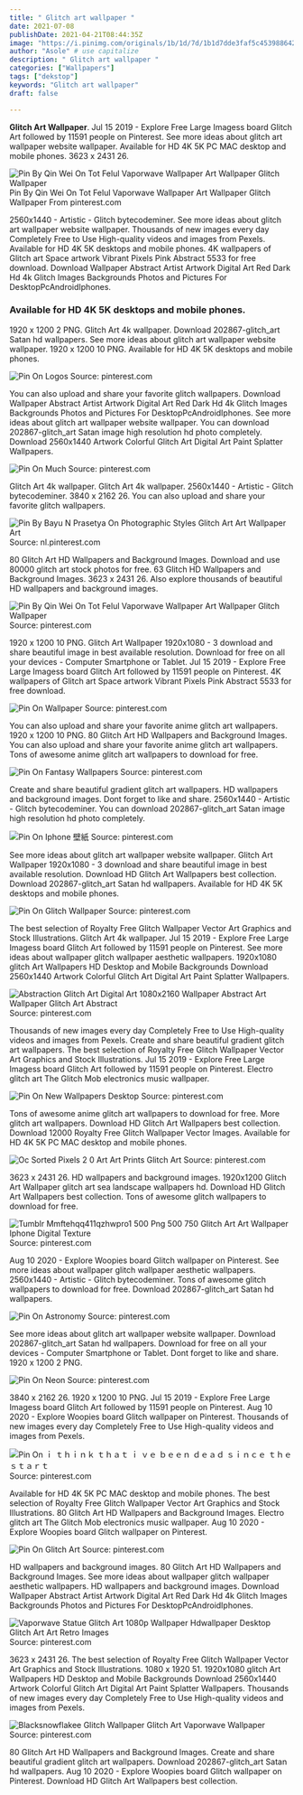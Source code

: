 ```yaml
---
title: " Glitch art wallpaper "
date: 2021-07-08
publishDate: 2021-04-21T08:44:35Z
image: "https://i.pinimg.com/originals/1b/1d/7d/1b1d7dde3faf5c45398864253a2e84ed.jpg"
author: "Asole" # use capitalize
description: " Glitch art wallpaper "
categories: ["Wallpapers"]
tags: ["dekstop"]
keywords: "Glitch art wallpaper"
draft: false

---
```



**Glitch Art Wallpaper**. Jul 15 2019 - Explore Free Large Imagess board Glitch Art followed by 11591 people on Pinterest. See more ideas about glitch art wallpaper website wallpaper. Available for HD 4K 5K PC MAC desktop and mobile phones. 3623 x 2431 26.

![Pin By Qin Wei On Tot Felul Vaporwave Wallpaper Art Wallpaper Glitch Wallpaper](https://i.pinimg.com/736x/e5/16/b3/e516b3565bd69f9cb78e80830f006bd3.jpg "Pin By Qin Wei On Tot Felul Vaporwave Wallpaper Art Wallpaper Glitch Wallpaper")
Pin By Qin Wei On Tot Felul Vaporwave Wallpaper Art Wallpaper Glitch Wallpaper From pinterest.com


2560x1440 - Artistic - Glitch bytecodeminer. See more ideas about glitch art wallpaper website wallpaper. Thousands of new images every day Completely Free to Use High-quality videos and images from Pexels. Available for HD 4K 5K desktops and mobile phones. 4K wallpapers of Glitch art Space artwork Vibrant Pixels Pink Abstract 5533 for free download. Download Wallpaper Abstract Artist Artwork Digital Art Red Dark Hd 4k Glitch Images Backgrounds Photos and Pictures For DesktopPcAndroidIphones.

### Available for HD 4K 5K desktops and mobile phones.

1920 x 1200 2 PNG. Glitch Art 4k wallpaper. Download 202867-glitch_art Satan hd wallpapers. See more ideas about glitch art wallpaper website wallpaper. 1920 x 1200 10 PNG. Available for HD 4K 5K desktops and mobile phones.


![Pin On Logos](https://i.pinimg.com/originals/d8/8f/42/d88f4241c51fb9e43c39ffa5027e07c4.jpg "Pin On Logos")
Source: pinterest.com

You can also upload and share your favorite glitch wallpapers. Download Wallpaper Abstract Artist Artwork Digital Art Red Dark Hd 4k Glitch Images Backgrounds Photos and Pictures For DesktopPcAndroidIphones. See more ideas about glitch art wallpaper website wallpaper. You can download 202867-glitch_art Satan image high resolution hd photo completely. Download 2560x1440 Artwork Colorful Glitch Art Digital Art Paint Splatter Wallpapers.

![Pin On Much](https://i.pinimg.com/originals/9d/bc/e2/9dbce28cd38a10ee72299661b1b0d0e4.jpg "Pin On Much")
Source: pinterest.com

Glitch Art 4k wallpaper. Glitch Art 4k wallpaper. 2560x1440 - Artistic - Glitch bytecodeminer. 3840 x 2162 26. You can also upload and share your favorite glitch wallpapers.

![Pin By Bayu N Prasetya On Photographic Styles Glitch Art Art Wallpaper Art](https://i.pinimg.com/originals/7e/37/20/7e37201b01fdd83103abb541f90644f0.jpg "Pin By Bayu N Prasetya On Photographic Styles Glitch Art Art Wallpaper Art")
Source: nl.pinterest.com

80 Glitch Art HD Wallpapers and Background Images. Download and use 80000 glitch art stock photos for free. 63 Glitch HD Wallpapers and Background Images. 3623 x 2431 26. Also explore thousands of beautiful HD wallpapers and background images.

![Pin By Qin Wei On Tot Felul Vaporwave Wallpaper Art Wallpaper Glitch Wallpaper](https://i.pinimg.com/736x/e5/16/b3/e516b3565bd69f9cb78e80830f006bd3.jpg "Pin By Qin Wei On Tot Felul Vaporwave Wallpaper Art Wallpaper Glitch Wallpaper")
Source: pinterest.com

1920 x 1200 10 PNG. Glitch Art Wallpaper 1920x1080 - 3 download and share beautiful image in best available resolution. Download for free on all your devices - Computer Smartphone or Tablet. Jul 15 2019 - Explore Free Large Imagess board Glitch Art followed by 11591 people on Pinterest. 4K wallpapers of Glitch art Space artwork Vibrant Pixels Pink Abstract 5533 for free download.

![Pin On Wallpaper](https://i.pinimg.com/originals/b2/c1/2e/b2c12e2af8d67be03c0aace60886b50b.jpg "Pin On Wallpaper")
Source: pinterest.com

You can also upload and share your favorite anime glitch art wallpapers. 1920 x 1200 10 PNG. 80 Glitch Art HD Wallpapers and Background Images. You can also upload and share your favorite anime glitch art wallpapers. Tons of awesome anime glitch art wallpapers to download for free.

![Pin On Fantasy Wallpapers](https://i.pinimg.com/736x/93/f4/af/93f4afac9c9c959cc85535176c5085f1.jpg "Pin On Fantasy Wallpapers")
Source: pinterest.com

Create and share beautiful gradient glitch art wallpapers. HD wallpapers and background images. Dont forget to like and share. 2560x1440 - Artistic - Glitch bytecodeminer. You can download 202867-glitch_art Satan image high resolution hd photo completely.

![Pin On Iphone 壁紙](https://i.pinimg.com/originals/96/8d/67/968d67545c956da2e5aa4ccdd7c72ed1.jpg "Pin On Iphone 壁紙")
Source: pinterest.com

See more ideas about glitch art wallpaper website wallpaper. Glitch Art Wallpaper 1920x1080 - 3 download and share beautiful image in best available resolution. Download HD Glitch Art Wallpapers best collection. Download 202867-glitch_art Satan hd wallpapers. Available for HD 4K 5K desktops and mobile phones.

![Pin On Glitch Wallpaper](https://i.pinimg.com/originals/be/c8/6b/bec86bf58f0c9a7c0564843dbcf48788.jpg "Pin On Glitch Wallpaper")
Source: pinterest.com

The best selection of Royalty Free Glitch Wallpaper Vector Art Graphics and Stock Illustrations. Glitch Art 4k wallpaper. Jul 15 2019 - Explore Free Large Imagess board Glitch Art followed by 11591 people on Pinterest. See more ideas about wallpaper glitch wallpaper aesthetic wallpapers. 1920x1080 glitch Art Wallpapers HD Desktop and Mobile Backgrounds Download 2560x1440 Artwork Colorful Glitch Art Digital Art Paint Splatter Wallpapers.

![Abstraction Glitch Art Digital Art 1080x2160 Wallpaper Abstract Art Wallpaper Glitch Art Abstract](https://i.pinimg.com/originals/dc/59/5a/dc595a843903c9fc1c156c627935eaa9.jpg "Abstraction Glitch Art Digital Art 1080x2160 Wallpaper Abstract Art Wallpaper Glitch Art Abstract")
Source: pinterest.com

Thousands of new images every day Completely Free to Use High-quality videos and images from Pexels. Create and share beautiful gradient glitch art wallpapers. The best selection of Royalty Free Glitch Wallpaper Vector Art Graphics and Stock Illustrations. Jul 15 2019 - Explore Free Large Imagess board Glitch Art followed by 11591 people on Pinterest. Electro glitch art The Glitch Mob electronics music wallpaper.

![Pin On New Wallpapers Desktop](https://i.pinimg.com/originals/03/a8/2f/03a82f1d0c98e9173ed3bc8cc6995fa4.jpg "Pin On New Wallpapers Desktop")
Source: pinterest.com

Tons of awesome anime glitch art wallpapers to download for free. More glitch art wallpapers. Download HD Glitch Art Wallpapers best collection. Download 12000 Royalty Free Glitch Wallpaper Vector Images. Available for HD 4K 5K PC MAC desktop and mobile phones.

![Oc Sorted Pixels 2 0 Art Art Prints Glitch Art](https://i.pinimg.com/originals/1c/ae/dd/1caeddb87849ab5c7be3e5b695c442f3.jpg "Oc Sorted Pixels 2 0 Art Art Prints Glitch Art")
Source: pinterest.com

3623 x 2431 26. HD wallpapers and background images. 1920x1200 Glitch Art Wallpaper glitch art sea landscape wallpapers hd. Download HD Glitch Art Wallpapers best collection. Tons of awesome glitch wallpapers to download for free.

![Tumblr Mmftehqq411qzhwpro1 500 Png 500 750 Glitch Art Art Wallpaper Iphone Digital Texture](https://i.pinimg.com/originals/71/d5/96/71d5968056afaa3a531cc8e4d1c68d23.png "Tumblr Mmftehqq411qzhwpro1 500 Png 500 750 Glitch Art Art Wallpaper Iphone Digital Texture")
Source: pinterest.com

Aug 10 2020 - Explore Woopies board Glitch wallpaper on Pinterest. See more ideas about wallpaper glitch wallpaper aesthetic wallpapers. 2560x1440 - Artistic - Glitch bytecodeminer. Tons of awesome glitch wallpapers to download for free. Download 202867-glitch_art Satan hd wallpapers.

![Pin On Astronomy](https://i.pinimg.com/736x/2e/05/1b/2e051b07d6c2e70ed373526d97436e72.jpg "Pin On Astronomy")
Source: pinterest.com

See more ideas about glitch art wallpaper website wallpaper. Download 202867-glitch_art Satan hd wallpapers. Download for free on all your devices - Computer Smartphone or Tablet. Dont forget to like and share. 1920 x 1200 2 PNG.

![Pin On Neon](https://i.pinimg.com/originals/f1/cf/ee/f1cfee1cdb972d5ae554bb30909f3876.jpg "Pin On Neon")
Source: pinterest.com

3840 x 2162 26. 1920 x 1200 10 PNG. Jul 15 2019 - Explore Free Large Imagess board Glitch Art followed by 11591 people on Pinterest. Aug 10 2020 - Explore Woopies board Glitch wallpaper on Pinterest. Thousands of new images every day Completely Free to Use High-quality videos and images from Pexels.

![Pin On ｉ ｔｈｉｎｋ ｔｈａｔ ｉ ｖｅ ｂｅｅｎ ｄｅａｄ ｓｉｎｃｅ ｔｈｅ ｓｔａｒｔ](https://i.pinimg.com/originals/68/f9/84/68f9846094ba613e004f74bc1990cf20.jpg "Pin On ｉ ｔｈｉｎｋ ｔｈａｔ ｉ ｖｅ ｂｅｅｎ ｄｅａｄ ｓｉｎｃｅ ｔｈｅ ｓｔａｒｔ")
Source: pinterest.com

Available for HD 4K 5K PC MAC desktop and mobile phones. The best selection of Royalty Free Glitch Wallpaper Vector Art Graphics and Stock Illustrations. 80 Glitch Art HD Wallpapers and Background Images. Electro glitch art The Glitch Mob electronics music wallpaper. Aug 10 2020 - Explore Woopies board Glitch wallpaper on Pinterest.

![Pin On Glitch Art](https://i.pinimg.com/originals/d2/cc/d4/d2ccd48e823e7a275728c2f9a683b43b.jpg "Pin On Glitch Art")
Source: pinterest.com

HD wallpapers and background images. 80 Glitch Art HD Wallpapers and Background Images. See more ideas about wallpaper glitch wallpaper aesthetic wallpapers. HD wallpapers and background images. Download Wallpaper Abstract Artist Artwork Digital Art Red Dark Hd 4k Glitch Images Backgrounds Photos and Pictures For DesktopPcAndroidIphones.

![Vaporwave Statue Glitch Art 1080p Wallpaper Hdwallpaper Desktop Glitch Art Art Retro Images](https://i.pinimg.com/originals/63/9d/30/639d3096937e2fc41fe50d482afb84ea.jpg "Vaporwave Statue Glitch Art 1080p Wallpaper Hdwallpaper Desktop Glitch Art Art Retro Images")
Source: pinterest.com

3623 x 2431 26. The best selection of Royalty Free Glitch Wallpaper Vector Art Graphics and Stock Illustrations. 1080 x 1920 51. 1920x1080 glitch Art Wallpapers HD Desktop and Mobile Backgrounds Download 2560x1440 Artwork Colorful Glitch Art Digital Art Paint Splatter Wallpapers. Thousands of new images every day Completely Free to Use High-quality videos and images from Pexels.

![Blacksnowflakee Glitch Wallpaper Glitch Art Vaporwave Wallpaper](https://i.pinimg.com/originals/1b/1d/7d/1b1d7dde3faf5c45398864253a2e84ed.jpg "Blacksnowflakee Glitch Wallpaper Glitch Art Vaporwave Wallpaper")
Source: pinterest.com

80 Glitch Art HD Wallpapers and Background Images. Create and share beautiful gradient glitch art wallpapers. Download 202867-glitch_art Satan hd wallpapers. Aug 10 2020 - Explore Woopies board Glitch wallpaper on Pinterest. Download HD Glitch Art Wallpapers best collection.

